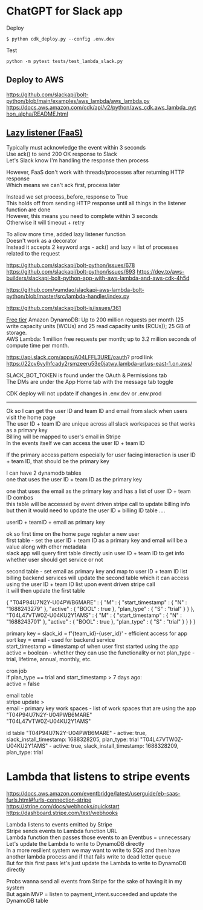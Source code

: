 # ChatGPT for Slack app

Deploy
```
$ python cdk_deploy.py --config .env.dev
```

Test
```
python -m pytest tests/test_lambda_slack.py
```


## Deploy to AWS
https://github.com/slackapi/bolt-python/blob/main/examples/aws_lambda/aws_lambda.py
https://docs.aws.amazon.com/cdk/api/v2/python/aws_cdk.aws_lambda_python_alpha/README.html   

## [Lazy listener (FaaS)](https://slack.dev/bolt-python/concepts#lazy-listeners)
Typically must acknowledge the event within 3 seconds    
Use ack() to send 200 OK response to Slack   
Let's Slack know I'm handling the response then process 

However, FaaS don't work with threads/processes after returning HTTP response   
Which means we can't ack first, process later    

Instead we set process_before_response to True   
This holds off from sending HTTP response until all things in the listener function are done   
However, this means you need to complete within 3 seconds    
Otherwise it will timeout + retry    

To allow more time, added lazy listener function    
Doesn't work as a decorator    
Instead it accepts 2 keyword args - ack() and lazy = list of processes related to the request 

https://github.com/slackapi/bolt-python/issues/678
https://github.com/slackapi/bolt-python/issues/693
https://dev.to/aws-builders/slackapi-bolt-python-app-with-aws-lambda-and-aws-cdk-4h5d

https://github.com/vumdao/slackapi-aws-lambda-bolt-python/blob/master/src/lambda-handler/index.py

https://github.com/slackapi/bolt-js/issues/361

[Free tier](https://docs.aws.amazon.com/whitepapers/latest/how-aws-pricing-works/get-started-with-the-aws-free-tier.html)
Amazon DynamoDB: Up to 200 million requests per month (25 write capacity units (WCUs) and 25 read capacity units (RCUs)); 25 GB of storage.    
AWS Lambda: 1 million free requests per month; up to 3.2 million seconds of compute time per month.   

https://api.slack.com/apps/A04LFFL3URE/oauth?
prod link   
https://22cv6vylhfcady2rsmzeeru53e0jatwy.lambda-url.us-east-1.on.aws/

SLACK_BOT_TOKEN is found under the OAuth & Permissions tab      
The DMs are under the App Home tab with the message tab toggle    

CDK deploy will not update if changes in .env.dev or .env.prod   

---

Ok so I can get the user ID and team ID and email from slack when users visit the home page     
The user ID + team ID are unique across all slack workspaces so that works as a primary key    
Billing will be mapped to user's email in Stripe     
In the events itself we can access the user ID + team ID   

If the primary access pattern especially for user facing interaction is user ID + team ID, that should be the primary key   

I can have 2 dynamodb tables   
one that uses the user ID + team ID as the primary key 

one that uses the email as the primary key and has a list of user ID + team ID combos     
this table will be accessed by event driven stripe call to update billing info    
but then it would need to update the user ID + billing ID table ....    

userID + teamID + email as primary key    

ok so first time on the home page register a new user   
first table - set the user ID + team ID as a primary key and email will be a value along with other metadata    
slack app will query first table directly usin user ID + team ID to get info whether user should get service or not   

second table - set email as primary key and map to user ID + team ID list    
billing backend services will update the second table which it can access using the user ID + team ID list upon event driven stripe call    
it will then update the first table    

{ "T04P94U7N2Y-U04PWB6MARE" : { "M" : { "start_timestamp" : { "N" : "1688243279" }, "active" : { "BOOL" : true }, "plan_type" : { "S" : "trial" } } }, "T04L47VTW0Z-U04KU2Y1AMS" : { "M" : { "start_timestamp" : { "N" : "1688243701" }, "active" : { "BOOL" : true }, "plan_type" : { "S" : "trial" } } } }

primary key = slack_id = f'{team_id}-{user_id}' - efficient access for app
sort key = email - used for backend service   
start_timestamp = timestamp of when user first started using the app   
active = boolean - whether they can use the functionality or not
plan_type - trial, lifetime, annual, monthly, etc.   

cron job   
if plan_type == trial and start_timestamp > 7 days ago:   
    active = false

email table   
stripe update >  
email - primary key 
work spaces - list of work spaces that are using the app 
 "T04P94U7N2Y-U04PWB6MARE"    
 "T04L47VTW0Z-U04KU2Y1AMS"    

 id table
 "T04P94U7N2Y-U04PWB6MARE"  - active: true, slack_install_timestamp: 1688328205, plan_type: trial
 "T04L47VTW0Z-U04KU2Y1AMS"  - active: true, slack_install_timestamp: 1688328209, plan_type: trial

# Lambda that listens to stripe events  
https://docs.aws.amazon.com/eventbridge/latest/userguide/eb-saas-furls.html#furls-connection-stripe
https://stripe.com/docs/webhooks/quickstart
https://dashboard.stripe.com/test/webhooks

Lambda listens to events emitted by Stripe    
Stripe sends events to Lambda function URL   
Lambda function then passes those events to an Eventbus = unnecessary   
Let's update the Lambda to write to DynamoDB directly    
In a more resilient system we may want to write to SQS and then have another lambda process and if that fails write to dead letter queue    
But for this first pass let's just update the Lambda to write to DynamoDB directly    

Probs wanna send all events from Stripe for the sake of having it in my system   
But again MVP = listen to payment_intent.succeeded and update the DynamoDB table    
